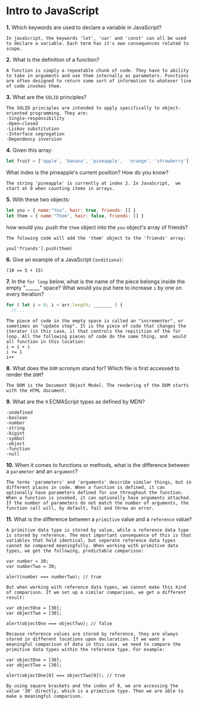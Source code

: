 # Intro to JavaScript

**1.** Which keywords are used to declare a variable in JavaScript?
<!-- enter you answer in the space below -->
```
In javaScript, the keywords 'let', 'var' and 'const' can all be used to declare a variable. Each term has it's own consequences related to scope.
```
**2.** What is the definition of a function?
<!-- enter you answer in the space below -->
```
A function is simply a repeatable chunk of code. They have to ability to take in arguments and use them internally as parameters. Functions are often designed to return some sort of information to whatever line of code invokes them.
```
**3.** What are the `SOLID` principles?
<!-- enter you answer in the space below -->
```
The SOLID principles are intended to apply specifically to object-oriented programming. They are:
-Single-responsibility
-Open–closed
-Liskov substitution
-Interface segregation
-Dependency inversion
```
**4.** Given this array: 
```js
let fruit = ['apple', 'banana', 'pineapple',  'orange', 'strawberry']
``` 
What index is the pineapple's current position? How do you know?
<!-- enter you answer in the space below -->
```
The string 'pineapple' is currently at index 2. In JavaScript,  we start at 0 when counting items in arrays.
```
**5.** With these two objects: 
```js
let you = { name:"You", hair: true, friends: [] }
let them = { name:"Them", hair: false, friends: [] }
```
how would you .push the `them` object into the `you` object's array of friends?
<!-- enter you answer in the space below -->
```
The folowing code will add the 'them' object to the 'friends' array:

you['friends'].push(them)
```

**6.** Give an example of a JavaScript `Conditional`:
<!-- enter you answer in the space below -->
```
(10 == 5 + 15)
```
**7.** In the `for loop` below, what is the name of the piece belongs inside the empty "______" space? What would you put here to increase `i` by one on every iteration?
```js
for ( let i = 0; i < arr.length; _______ ) {
  //...
```
<!-- enter you answer in the space below -->
```
The piece of code in the empty space is called an "incrementer", or sometimes an "update step". It is the piece of code that changes the iterator (in this case, i) that controls the repitition of the for loop. All the following pieces of code do the same thing, and  would all function in this location:
i = i + i
i += 1
i++
```
**8.** What does the `DOM` acronym stand for? Which file is first accessed to render the `DOM`?
<!-- enter you answer in the space below -->
```
The DOM is the Document Object Model. The rendering of the DOM starts with the HTML document.
```

**9.** What are the `9` ECMAScript types as defined by MDN?
<!-- enter you answer in the space below -->
```
-undefined
-boolean
-number
-string
-bigint
-symbol
-object
-function
-null
```
**10.** When it comes to functions or methods, what is the difference between a `parameter` and an `argument`?
<!-- enter you answer in the space below -->
```
The terms 'parameters' and 'arguments' describe similar things, but in different places in code. When a function is defined, it can optionally have parameters defined for use throughout the function. When a function is invoked, it can optionally have arguments attached. If the number of parameters do not match the number of arguments, the function call will, by default, fail and throw an error.
```
**11.** What is the difference between a `primitive` value and a `reference` value?
<!-- enter you answer in the space below -->
```
A primitive data type is stored by value, while a reference data type is stored by reference. The most important consequence of this is that variables that hold identical, but seperate reference data types cannot be compared meaningfully. When working with primitive data types, we get the following, predictable comparison:

var number = 30;
var numberTwo = 30;

alert(number === numberTwo); // true

But when working with reference data types, we cannot make this kind of comparison. If we set up a similar comparison, we get a different result:

var objectOne = [30];
var objectTwo = [30];

alert(objectOne === objectTwo); // false

Because reference values are stored by reference, they are always stored in different locations upon declaration. If we want a meaningful comparison of data in this case, we need to compare the primitive data types within the reference type. For example:

var objectOne = [30];
var objectTwo = [30];

alert(objectOne[0] === objectTwo[0]); // true

By using square brackets and the index of 0, we are accessing the value '30' directly, which is a primitive type. Then we are able to make a meaningful comparison.
```